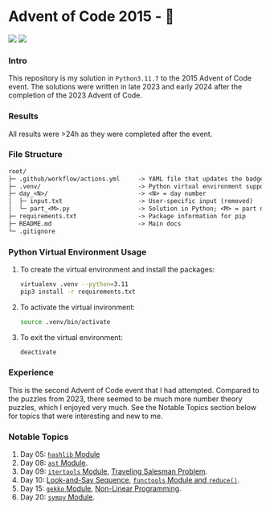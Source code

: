 # Advent of Code 2015 - 🎄

![](https://img.shields.io/badge/stars%20⭐-50-yellow) ![](https://img.shields.io/badge/days%20completed-25-red)

### Intro

This repository is my solution in `Python3.11.7` to the 2015 Advent of Code event. The solutions were written in late 2023 and early 2024 after the completion of the 2023 Advent of Code.

### Results

All results were >24h as they were completed after the event.

### File Structure

```txt
root/
├─ .github/workflow/actions.yml     -> YAML file that updates the badges on README.md
├─ .venv/                           -> Python virtual environment supporting files
├─ day_<N>/                         -> <N> = day number
│  ├─ input.txt                     -> User-specific input (removed)
│  └─ part_<M>.py                   -> Solution in Python; <M> = part number
├─ requirements.txt                 -> Package information for pip
├─ README.md                        -> Main docs
└─ .gitignore
```

### Python Virtual Environment Usage

1. To create the virtual environment and install the packages:

    ```bash
    virtualenv .venv --python=3.11
    pip3 install -r requirements.txt
    ```

2. To activate the virtual invironment:

    ```bash
    source .venv/bin/activate
    ```

3. To exit the virtual environment:

    ```bash
    deactivate
    ```

### Experience

This is the second Advent of Code event that I had attempted. Compared to the puzzles from 2023, there seemed to be much more number theory puzzles, which I enjoyed very much. See the Notable Topics section below for topics that were interesting and new to me.

### Notable Topics

1. Day 05: [`hashlib` Module](https://docs.python.org/3/library/hashlib.html)
2. Day 08: [`ast` Module](https://docs.python.org/3/library/ast.html).
3. Day 09: [`itertools` Module](https://docs.python.org/3/library/itertools.html), [Traveling Salesman Problem](https://en.wikipedia.org/wiki/Travelling_salesman_problem).
4. Day 10: [Look-and-Say Sequence](https://en.wikipedia.org/wiki/Look-and-say_sequence), [`functools` Module and `reduce()`](https://realpython.com/python-reduce-function/).
5. Day 15: [`gekko` Module](https://gekko.readthedocs.io/en/latest/), [Non-Linear Programming](https://en.wikipedia.org/wiki/Nonlinear_programming).
6. Day 20: [`sympy` Module](https://www.sympy.org/en/index.html).
